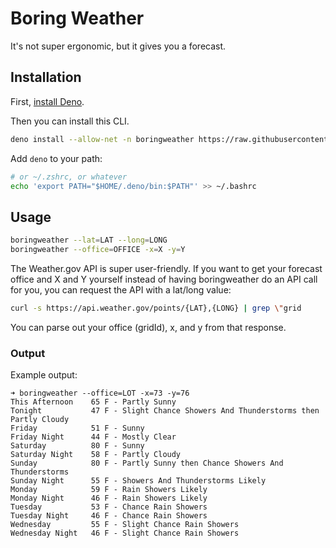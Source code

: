 # Boring Weather

It's not super ergonomic, but it gives you a forecast.

## Installation

First, [install Deno](https://deno.land/#installation).

Then you can install this CLI.

```sh
deno install --allow-net -n boringweather https://raw.githubusercontent.com/njgingrich/boringweather/main/src/main.ts
```

Add `deno` to your path:

```sh
# or ~/.zshrc, or whatever
echo 'export PATH="$HOME/.deno/bin:$PATH"' >> ~/.bashrc
```

## Usage

```sh
boringweather --lat=LAT --long=LONG
boringweather --office=OFFICE -x=X -y=Y
```

The Weather.gov API is super user-friendly. If you want to get your forecast office and X and Y yourself instead of having boringweather do an API call for you, you can request
the API with a lat/long value:

```sh
curl -s https://api.weather.gov/points/{LAT},{LONG} | grep \"grid
```

You can parse out your office (gridId), x, and y from that response.

### Output

Example output:

```text
➜ boringweather --office=LOT -x=73 -y=76
This Afternoon    65 F - Partly Sunny
Tonight           47 F - Slight Chance Showers And Thunderstorms then Partly Cloudy
Friday            51 F - Sunny
Friday Night      44 F - Mostly Clear
Saturday          80 F - Sunny
Saturday Night    58 F - Partly Cloudy
Sunday            80 F - Partly Sunny then Chance Showers And Thunderstorms
Sunday Night      55 F - Showers And Thunderstorms Likely
Monday            59 F - Rain Showers Likely
Monday Night      46 F - Rain Showers Likely
Tuesday           53 F - Chance Rain Showers
Tuesday Night     46 F - Chance Rain Showers
Wednesday         55 F - Slight Chance Rain Showers
Wednesday Night   46 F - Slight Chance Rain Showers
```
